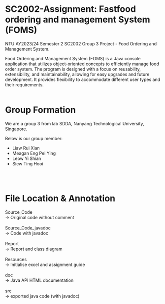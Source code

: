 # SC2002-Assignment: Fastfood ordering and management System (FOMS)
NTU AY2023/24 Semester 2 SC2002 Group 3 Project - Food Ordering and Management System.

Food Ordering and Management System (FOMS) is a Java console application that utilizes object-oriented concepts to efficiently manage food order system. The program is designed with a focus on reusability, extensibility, and maintainability, allowing for easy upgrades and future development. It provides flexibility to accommodate different user types and their requirements.
<br /><br />

# Group Formation
We are a group 3 from lab SDDA, Nanyang Technological University, Singapore. 

Below is our group member:
- Liaw Rui Xian
- Meagan Eng Pei Ying
- Leow Yi Shian
- Siew Ting Hooi  
<br />
<br />

# File Location & Annotation
Source_Code         <br />-> Original code without comment<br /><br />
Source_Code_javadoc <br />-> Code with javadoc<br /><br />
Report              <br />-> Report and class diagram<br /><br />
Resources           <br />-> Initialise excel and assignment guide<br /><br />
doc                 <br />-> Java API HTML documentation <br /><br />
src                 <br />-> exported java code (with javadoc)
